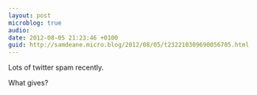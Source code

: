 ```yaml
---
layout: post
microblog: true
audio: 
date: 2012-08-05 21:23:46 +0100
guid: http://samdeane.micro.blog/2012/08/05/t232210309690056705.html
---
```

Lots of twitter spam recently.

What gives?
